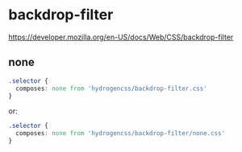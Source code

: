 # backdrop-filter

https://developer.mozilla.org/en-US/docs/Web/CSS/backdrop-filter

## none
```css
.selector {
  composes: none from 'hydrogencss/backdrop-filter.css'
}
```

or:
```css
.selector {
  composes: none from 'hydrogencss/backdrop-filter/none.css'
}
```

